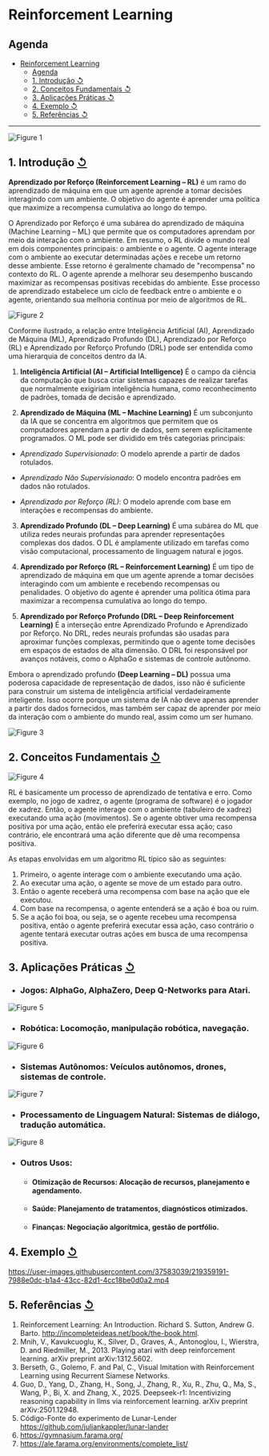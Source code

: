 # Reinforcement Learning

## Agenda 

- [Reinforcement Learning](#reinforcement-learning)
  - [Agenda](#agenda)
  - [1. Introdução ↺](#1-introdução-)
  - [2. Conceitos Fundamentais ↺](#2-conceitos-fundamentais-)
  - [3. Aplicações Práticas ↺](#3-aplicações-práticas-)
  - [4. Exemplo ↺](#4-exemplo-)
  - [5. Referências ↺](#5-referências-)


--------


![Figure 1](../imgs/rl_1.jpeg)

## 1. Introdução [&#x21ba;](#agenda)

**Aprendizado por Reforço (Reinforcement Learning – RL)** é um ramo do aprendizado de máquina em que um agente aprende a tomar decisões interagindo com um ambiente. O objetivo do agente é aprender uma política que maximize a recompensa cumulativa ao longo do tempo.

O Aprendizado por Reforço é uma subárea do aprendizado de máquina (Machine Learning – ML) que permite que os computadores aprendam por meio da interação com o ambiente. Em resumo, o RL divide o mundo real em dois componentes principais: o ambiente e o agente. O agente interage com o ambiente ao executar determinadas ações e recebe um retorno desse ambiente. Esse retorno é geralmente chamado de "recompensa" no contexto do RL. O agente aprende a melhorar seu desempenho buscando maximizar as recompensas positivas recebidas do ambiente. Esse processo de aprendizado estabelece um ciclo de feedback entre o ambiente e o agente, orientando sua melhoria contínua por meio de algoritmos de RL.

![Figure 2](../imgs/AI_approaches.jpeg)

Conforme ilustrado, a relação entre Inteligência Artificial (AI), Aprendizado de Máquina (ML), Aprendizado Profundo (DL), Aprendizado por Reforço (RL) e Aprendizado por Reforço Profundo (DRL) pode ser entendida como uma hierarquia de conceitos dentro da IA.

1. **Inteligência Artificial (AI – Artificial Intelligence)**
É o campo da ciência da computação que busca criar sistemas capazes de realizar tarefas que normalmente exigiriam inteligência humana, como reconhecimento de padrões, tomada de decisão e aprendizado.

2. **Aprendizado de Máquina (ML – Machine Learning)**
É um subconjunto da IA que se concentra em algoritmos que permitem que os computadores aprendam a partir de dados, sem serem explicitamente programados. O ML pode ser dividido em três categorias principais:

- *Aprendizado Supervisionado*: O modelo aprende a partir de dados rotulados.

- *Aprendizado Não Supervisionado*: O modelo encontra padrões em dados não rotulados.

- *Aprendizado por Reforço (RL)*: O modelo aprende com base em interações e recompensas do ambiente.

3. **Aprendizado Profundo (DL – Deep Learning)**
É uma subárea do ML que utiliza redes neurais profundas para aprender representações complexas dos dados. O DL é amplamente utilizado em tarefas como visão computacional, processamento de linguagem natural e jogos.

4. **Aprendizado por Reforço (RL – Reinforcement Learning)**
É um tipo de aprendizado de máquina em que um agente aprende a tomar decisões interagindo com um ambiente e recebendo recompensas ou penalidades. O objetivo do agente é aprender uma política ótima para maximizar a recompensa cumulativa ao longo do tempo.

5. **Aprendizado por Reforço Profundo (DRL – Deep Reinforcement Learning)**
É a interseção entre Aprendizado Profundo e Aprendizado por Reforço. No DRL, redes neurais profundas são usadas para aproximar funções complexas, permitindo que o agente tome decisões em espaços de estados de alta dimensão. O DRL foi responsável por avanços notáveis, como o AlphaGo e sistemas de controle autônomo.

Embora o aprendizado profundo **(Deep Learning – DL)** possua uma poderosa capacidade de representação de dados, isso não é suficiente para construir um sistema de inteligência artificial verdadeiramente inteligente. Isso ocorre porque um sistema de IA não deve apenas aprender a partir dos dados fornecidos, mas também ser capaz de aprender por meio da interação com o ambiente do mundo real, assim como um ser humano.


![Figure 3](../imgs/RL_as_MLType.webp)

## 2. Conceitos Fundamentais [&#x21ba;](#agenda)

![Figure 4](../imgs/rl_2.jpeg)

RL é basicamente um processo de aprendizado de tentativa e erro. Como exemplo, no jogo de xadrez, o agente (programa de software) é o jogador de xadrez. Então, o agente interage com o ambiente (tabuleiro de xadrez) executando uma ação (movimentos). Se o agente obtiver uma recompensa positiva por uma ação, então ele preferirá executar essa ação; caso contrário, ele encontrará uma ação diferente que dê uma recompensa positiva.


As etapas envolvidas em um algoritmo RL típico são as seguintes:

1. Primeiro, o agente interage com o ambiente executando uma ação.
2. Ao executar uma ação, o agente se move de um estado para outro.
3. Então o agente receberá uma recompensa com base na ação que ele executou.
4. Com base na recompensa, o agente entenderá se a ação é boa ou ruim.
5. Se a ação foi boa, ou seja, se o agente recebeu uma recompensa positiva, então o agente preferirá executar essa ação, caso contrário o agente tentará executar outras ações em busca de uma recompensa positiva.


## 3. Aplicações Práticas [&#x21ba;](#agenda)

- ### **Jogos:** AlphaGo, AlphaZero, Deep Q-Networks para Atari. 

![Figure 5](../imgs/atari.gif)


- ### **Robótica:** Locomoção, manipulação robótica, navegação.


![Figure 6](../imgs/agresive-walk.gif)

- ### **Sistemas Autônomos:** Veículos autônomos, drones, sistemas de controle.


![Figure 7](../imgs/reinforcement_stand.gif)

- ### **Processamento de Linguagem Natural:** Sistemas de diálogo, tradução automática.

![Figure 8](../imgs/fine_tunning_with_RFHF.png)


- ### **Outros Usos:**

  - #### **Otimização de Recursos:** Alocação de recursos, planejamento e agendamento.

  - #### **Saúde:** Planejamento de tratamentos, diagnósticos otimizados.

  - #### **Finanças:** Negociação algorítmica, gestão de portfólio.


## 4. Exemplo [&#x21ba;](#agenda)

https://user-images.githubusercontent.com/37583039/219359191-7988e0dc-b1a4-43cc-82d1-4cc18be0d0a2.mp4

## 5. Referências [&#x21ba;](#agenda)

1. Reinforcement Learning: An Introduction. Richard S. Sutton, Andrew G. Barto. http://incompleteideas.net/book/the-book.html.
2. Mnih, V., Kavukcuoglu, K., Silver, D., Graves, A., Antonoglou, I., Wierstra, D. and Riedmiller, M., 2013. Playing atari with deep reinforcement learning. arXiv preprint arXiv:1312.5602.
3. Berseth, G., Golemo, F. and Pal, C., Visual Imitation with Reinforcement Learning using Recurrent Siamese Networks.
4. Guo, D., Yang, D., Zhang, H., Song, J., Zhang, R., Xu, R., Zhu, Q., Ma, S., Wang, P., Bi, X. and Zhang, X., 2025. Deepseek-r1: Incentivizing reasoning capability in llms via reinforcement learning. arXiv preprint arXiv:2501.12948.
5. Código-Fonte do experimento de Lunar-Lender https://github.com/juliankappler/lunar-lander
6. https://gymnasium.farama.org/
7. https://ale.farama.org/environments/complete_list/
  
